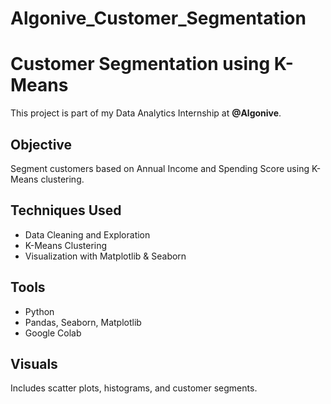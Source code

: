 # Algonive_Customer_Segmentation
# Customer Segmentation using K-Means

This project is part of my Data Analytics Internship at **@Algonive**.

##  Objective
Segment customers based on Annual Income and Spending Score using K-Means clustering.

##  Techniques Used
- Data Cleaning and Exploration
- K-Means Clustering
- Visualization with Matplotlib & Seaborn

##  Tools
- Python
- Pandas, Seaborn, Matplotlib
- Google Colab

##  Visuals
Includes scatter plots, histograms, and customer segments.

